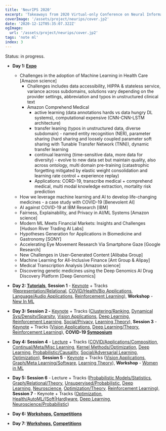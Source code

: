 ```yaml
---
title: 'NeurIPS 2020'
excerpt: 'Takeaways from 2020 Virtual-only Conference on Neural Information Processing Systems. I participated in expo, sessions, tutorials and workshops.'
coverImage: '/assets/project/neurips/cover.jp2'
date: '2020-12-12T05:35:07.322Z'
ogImage:
  url: '/assets/project/neurips/cover.jp2'
tags: 'note ml'
index: 3
---
```


Status: in progress.

- **Day 1: [Expo](https://neurips.cc/Expo/Conferences/2020/Expo)**
  - Challenges in the adoption of Machine Learning in Health Care [Amazon science]
    - Challenges includes data accessibility, HIPPA & stateless service, variance across subdomains, solutions vary depending on the provider settings, abbreviation and typos in unstructured clinical text
    - Amazon Comprehend Medical
      - active learning (data annotations hards vs data hungry DL systems), computational expensive (CNN-CNN-LSTM architecture)
      - transfer leaning (typos in unstructured data, diverse subdomain) - named entity recognition (NER), parameter sharing (hard sharing and loosely coupled parameter soft sharing with Tunable Transfer Network (TNN)), dynamic transfer learning
      - continual learning (time-sensitive data, more data for diversity) - evolve to new data set but maintain quality, also across ontology, multi domain pre-training (catastrophic forgetting mitigated by elastic weight consolidation and learning rate control + experience replay)
      - Applications: CORD-19, transcribe medical + comprehend medical, multi modal knowledge extraction, mortality risk prediction
  - How we leverage machine learning and AI to develop life-changing medicines - a case study with COVID-19 [Benevolent AI]
  - AI against COVID-19 at IBM Research [IBM]
  - Fairness, Explainability, and Privacy in AI/ML Systems [Amazon science]
  - Modern ML Meets Financial Markets: Insights and Challenges [Hudson River Trading AI Labs]
  - Hypotheses Generation for Applications in Biomedicine and Gastronomy [SONY]
  - Accelerating Eye Movement Research Via Smartphone Gaze [Google Research]
  - New Challenges in User-Generated Content [Alibaba Group]
  - Machine Learning for All-Inclusive Finance [Ant Group & Alipay]
  - Medical Transcription Analysis [Amazon science]
  - Discovering genetic medicines using the Deep Genomics AI Drug Discovery Platform [Deep Genomics]

- **Day 2: [Tutorials](https://neurips.cc/virtual/2020/protected/e_tutorials.html)**,  **Session 1** - [Keynote](https://neurips.cc/virtual/2020/protected/invited_16166.html) + Tracks ([Representation/Relational](https://neurips.cc/virtual/2020/protected/session_oral_21099.html), [COVID/Health/Bio Applications](https://www.google.com/url?q=https://neurips.cc/virtual/2020/protected/session_oral_21094.html&source=gmail&ust=1607607028441000&usg=AFQjCNECADzSDBeKKLl44QHUkyoZUAhY_g), [Language/Audio Applications](https://neurips.cc/virtual/2020/protected/session_oral_21097.html), [Reinforcement Learning](https://neurips.cc/virtual/2020/protected/session_oral_21091.html)), **Workshop** - [New In ML](https://neurips.cc/virtual/2020/protected/affinity_workshop_19448.html)

- **Day 3: Session 2 -** [Keynote](https://neurips.cc/virtual/2020/protected/invited_16168.html) + Tracks ([Clustering/Ranking](https://neurips.cc/virtual/2020/protected/session_oral_21077.html), [Dynamical Sys/Density/Sparsity](https://neurips.cc/virtual/2020/protected/session_oral_21080.html), [Vision Applications](https://neurips.cc/virtual/2020/protected/session_oral_21068.html), [Deep Learning](https://neurips.cc/virtual/2020/protected/session_oral_21071.html), [Reinforcement Learning](https://neurips.cc/virtual/2020/protected/session_oral_21070.html), [Social/Privacy](https://neurips.cc/virtual/2020/protected/session_oral_21076.html), [Learning Theory](https://neurips.cc/virtual/2020/protected/session_oral_21088.html)), **Session 3** - [Keynote](https://neurips.cc/virtual/2020/protected/invited_16163.html) + Tracks ([Vision Applications](https://neurips.cc/virtual/2020/protected/session_oral_21089.html), [Deep Learning/Theory](https://neurips.cc/virtual/2020/protected/session_oral_21093.html), [Reinforcement Learning](https://neurips.cc/virtual/2020/protected/session_oral_21090.html)), **COVID-19 [Symposium](https://neurips.cc/virtual/2020/protected/e_covid19.html)**

- **Day 4: Session 4** - [Lecture](https://neurips.cc/virtual/2020/protected/invited_16165.html) + Tracks ([COVID/Applications/Composition](https://neurips.cc/virtual/2020/protected/session_oral_21075.html), [Continual/Meta/Misc Learning](https://neurips.cc/virtual/2020/protected/session_oral_21078.html), [Kernel Methods/Optimization](https://neurips.cc/virtual/2020/protected/session_oral_21081.html), [Deep Learning](https://neurips.cc/virtual/2020/protected/session_oral_21072.html), [Probabilistic/Causality](https://neurips.cc/virtual/2020/protected/session_oral_21086.html), [Social/Adversarial Learning](https://neurips.cc/virtual/2020/protected/session_oral_21087.html), [Optimization](https://neurips.cc/virtual/2020/protected/session_oral_21084.html)), **Session 5** - [Keynote](https://neurips.cc/virtual/2020/protected/invited_16164.html) + Tracks ([Vision Applications](https://neurips.cc/virtual/2020/protected/session_oral_21095.html), [Graph/Meta Learning/Software](https://neurips.cc/virtual/2020/protected/session_oral_21098.html), [Learning Theory](https://neurips.cc/virtual/2020/protected/session_oral_21101.html)), **Workshop** - [Women in ML](https://neurips.cc/virtual/2020/protected/affinity_workshop_19543.html)

- **Day 5: Session 6** - Lecture + Tracks ([Probabilistic Models/Statistics](https://neurips.cc/virtual/2020/protected/session_oral_21079.html), [Graph/Relational/Theory](https://neurips.cc/virtual/2020/protected/session_oral_21082.html), [Unsupervised/Probabilistic](https://neurips.cc/virtual/2020/protected/session_oral_21074.html), [Deep Learning](https://neurips.cc/virtual/2020/protected/session_oral_21073.html), [Neuroscience](https://neurips.cc/virtual/2020/protected/session_oral_21083.html), [Optimization/Theory](https://neurips.cc/virtual/2020/protected/session_oral_21085.html), [Reinforcement Learning](https://neurips.cc/virtual/2020/protected/session_oral_21069.html)), **Session 7** - Keynote + Tracks ([Optimization](https://neurips.cc/virtual/2020/protected/session_oral_21100.html), [Health/AutoML/(Soft|Hard)ware](https://neurips.cc/virtual/2020/protected/session_oral_21096.html), [Deep Learning](https://neurips.cc/virtual/2020/protected/session_oral_21092.html), [Neuroscience/Probabilistic](https://neurips.cc/virtual/2020/protected/session_oral_21102.html))

- **Day 6: [Workshops](https://neurips.cc/virtual/2020/protected/e_workshops.html), [Competitions](https://neurips.cc/virtual/2020/protected/e_competitions.html)**

- **Day 7: [Workshops](https://neurips.cc/virtual/2020/protected/e_workshops.html), [Competitions](https://neurips.cc/virtual/2020/protected/e_competitions.html)**
